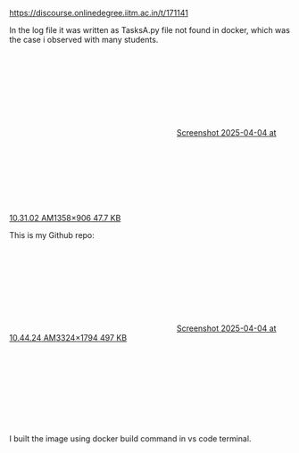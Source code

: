 https://discourse.onlinedegree.iitm.ac.in/t/171141

In the log file it was written as TasksA.py file not found in docker, which was the case i observed with many students.</p>
<p><div class="lightbox-wrapper"><a class="lightbox" data-download-href="/uploads/short-url/ltGd9jH4WOl0KbWRMzDWE1C4JCw.png?dl=1" href="https://europe1.discourse-cdn.com/flex013/uploads/iitm/original/3X/9/6/968890ec5cffbca81bafeef7181db1173e1a6528.png" rel="noopener nofollow ugc" title="Screenshot 2025-04-04 at 10.31.02 AM"><div class="meta"><svg aria-hidden="true" class="fa d-icon d-icon-far-image svg-icon"><use href="#far-image"></use></svg><span class="filename">Screenshot 2025-04-04 at 10.31.02 AM</span><span class="informations">1358×906 47.7 KB</span><svg aria-hidden="true" class="fa d-icon d-icon-discourse-expand svg-icon"><use href="#discourse-expand"></use></svg></div></a></div></p>
<p>This is my Github repo:</p>
<p><div class="lightbox-wrapper"><a class="lightbox" data-download-href="/uploads/short-url/1QdmND2RTCa9GGGlQ6Ppunr9gMS.png?dl=1" href="https://europe1.discourse-cdn.com/flex013/uploads/iitm/original/3X/0/c/0ce93452fedd6a15660a312186ed7f3b3a10a39e.png" rel="noopener nofollow ugc" title="Screenshot 2025-04-04 at 10.44.24 AM"><div class="meta"><svg aria-hidden="true" class="fa d-icon d-icon-far-image svg-icon"><use href="#far-image"></use></svg><span class="filename">Screenshot 2025-04-04 at 10.44.24 AM</span><span class="informations">3324×1794 497 KB</span><svg aria-hidden="true" class="fa d-icon d-icon-discourse-expand svg-icon"><use href="#discourse-expand"></use></svg></div></a></div></p>
<p>I built the image using docker build command in vs code terminal.